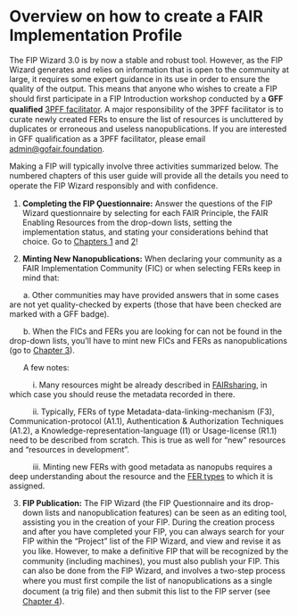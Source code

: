 # Overview on how to create a FAIR Implementation Profile

The FIP Wizard 3.0 is by now a stable and robust tool. However, as the FIP Wizard generates and relies on information that is open to the community at large, it requires some expert guidance in its use in order to ensure the quality of the output. This means that anyone who wishes to create a FIP should ﬁrst participate in a FIP Introduction workshop conducted by a **GFF qualiﬁed** [3PFF facilitator](https://osf.io/hvdcb). A major responsibility of the 3PFF facilitator is to curate newly created FERs to ensure the list of resources is uncluttered by duplicates or erroneous and useless nanopublications. If you are interested in GFF qualiﬁcation as a 3PFF facilitator, please email admin@gofair.foundation.

Making a FIP will typically involve three activities summarized below. The numbered chapters of this user guide will provide all the details you need to operate the FIP Wizard responsibly and with conﬁdence.

 
1.	**Completing the FIP Ǫuestionnaire:** Answer the questions of the FIP Wizard questionnaire by selecting for each FAIR Principle, the FAIR Enabling Resources from the drop-down lists, setting the implementation status, and stating your considerations behind that choice. Go to [Chapters 1](https://gofair-foundation.github.io/fip/GettingStarted.html) and [2](https://gofair-foundation.github.io/fip/Completing.html)!

  
2.	**Minting New Nanopublications:** When declaring your community as a FAIR Implementation Community (FIC) or when selecting FERs keep in mind that:
 
&ensp;&ensp;&ensp; a.    Other communities may have provided answers that in some cases are not yet quality-checked by experts (those that have been checked are marked with a GFF badge).

&ensp;&ensp;&ensp; b.    When the FICs and FERs you are looking for can not be found in the drop-down lists, you’ll have to mint new FICs and FERs as nanopublications (go to [Chapter 3](https://gofair-foundation.github.io/fip/MintingNanopublications.html)).

&ensp;&ensp;&ensp; A few notes:

&ensp;&ensp;&ensp;&ensp;&ensp;&ensp;i.	Many resources might be already described in [FAIRsharing](https://fairsharing.org/), in which case you should reuse the metadata recorded in there.

&ensp;&ensp;&ensp;&ensp;&ensp;&ensp;ii.	Typically, FERs of type Metadata-data-linking-mechanism (F3), Communication-protocol (A1.1), Authentication & Authorization Techniques (A1.2), a Knowledge-representation-language (I1) or Usage-license (R1.1) need to be described from scratch. This is true as well for “new” resources and “resources in development”.

&ensp;&ensp;&ensp;&ensp;&ensp;&ensp;iii.	Minting new FERs with good metadata as nanopubs requires a deep understanding about the resource and the [FER types](www.brokenlink.org) to which it is assigned.
 

3.	**FIP Publication:** The FIP Wizard (the FIP Ǫuestionnaire and its drop-down lists and nanopublication features) can be seen as an editing tool, assisting you in the creation of your FIP. During the creation process and after you have completed your FIP, you can always search for your FIP within the “Project” list of the FIP Wizard, and view and revise it as you like. However, to make a deﬁnitive FIP that will be recognized by the community (including machines), you must also publish your FIP. This can also be done from the FIP Wizard, and involves a two-step process where you must ﬁrst compile the list of nanopublications as a single document (a trig ﬁle) and then submit this list to the FIP server (see [Chapter 4](https://gofair-foundation.github.io/fip/Publishing.html)).
